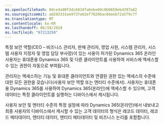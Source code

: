 ```yaml
---
ms.openlocfilehash: 0dce4a00f3dc6834fa6ebe60c8b0659ebd397a82
ms.sourcegitcommit: ad203331ee9737e82ef70206ac04eeb72a5f9c7f
ms.translationtype: MT
ms.contentlocale: ko-KR
ms.lasthandoff: 06/18/2019
ms.locfileid: "67213250"
---
```

특정 보안 역할(CEO – 비즈니스 관리자, 판매 관리자, 영업 사원, 시스템 관리자, 시스템 사용자 지정자 및 영업 담당 부사장)이 있는 사용이 허가된 Dynamics 365 온라인 사용자는 휴대폰용 Dynamics 365 및 다른 클라이언트를 사용하여 서비스에 액세스할 수 있는 권한이 자동으로 부여됩니다.  
  
 관리자는 액세스하는 기능 및 휴대폰 클라이언트와 연결된 권한 있는 액세스의 수준에 대한 모든 권한을 갖습니다(사용자 보안 역할 또는 엔터티 수준에서). 사용자는 휴대폰용 Dynamics 365를 사용하여 Dynamics 365(온라인)에 액세스할 수 있으며, 고객 데이터는 특정 클라이언트를 실행하는 디바이스에서 캐시됩니다.  
  
 사용자 보안 및 엔터티 수준의 특정 설정에 따라 Dynamics 365(온라인)에서 내보내고 최종 사용자의 디바이스에서 캐시할 수 있는 고객 데이터의 형식은 레코드 데이터, 레코드 메타데이터, 엔터티 데이터, 엔터티 메타데이터 및 비즈니스 논리를 포함합니다.